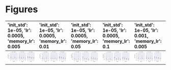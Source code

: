 
# Figures

| 'init_std': 1e-05, 'lr': 0.0005, 'memory_lr': 0.005   | 'init_std': 1e-05, 'lr': 0.0005, 'memory_lr': 0.01   | 'init_std': 1e-05, 'lr': 0.0005, 'memory_lr': 0.05   | 'init_std': 1e-05, 'lr': 0.0005, 'memory_lr': 0.1   | 'init_std': 1e-05, 'lr': 0.001, 'memory_lr': 0.005   | 'init_std': 1e-05, 'lr': 0.001, 'memory_lr': 0.01   | 'init_std': 1e-05, 'lr': 0.001, 'memory_lr': 0.05   | 'init_std': 1e-05, 'lr': 0.001, 'memory_lr': 0.1   | 'init_std': 1e-05, 'lr': 0.005, 'memory_lr': 0.005   | 'init_std': 1e-05, 'lr': 0.005, 'memory_lr': 0.01   | 'init_std': 1e-05, 'lr': 0.005, 'memory_lr': 0.05   | 'init_std': 1e-05, 'lr': 0.005, 'memory_lr': 0.1   | 'init_std': 1e-05, 'lr': 0.01, 'memory_lr': 0.005   | 'init_std': 1e-05, 'lr': 0.01, 'memory_lr': 0.01   | 'init_std': 1e-05, 'lr': 0.01, 'memory_lr': 0.05   | 'init_std': 1e-05, 'lr': 0.01, 'memory_lr': 0.1   | 'init_std': 1e-05, 'lr': 0.05, 'memory_lr': 0.005   | 'init_std': 1e-05, 'lr': 0.05, 'memory_lr': 0.01   | 'init_std': 1e-05, 'lr': 0.05, 'memory_lr': 0.05   | 'init_std': 1e-05, 'lr': 0.05, 'memory_lr': 0.1   | 'init_std': 1e-05, 'lr': 0.1, 'memory_lr': 0.005   | 'init_std': 1e-05, 'lr': 0.1, 'memory_lr': 0.01   | 'init_std': 1e-05, 'lr': 0.1, 'memory_lr': 0.05   | 'init_std': 1e-05, 'lr': 0.1, 'memory_lr': 0.1   | 'init_std': 0.0001, 'lr': 0.0005, 'memory_lr': 0.005   | 'init_std': 0.0001, 'lr': 0.0005, 'memory_lr': 0.01   | 'init_std': 0.0001, 'lr': 0.0005, 'memory_lr': 0.05   | 'init_std': 0.0001, 'lr': 0.0005, 'memory_lr': 0.1   | 'init_std': 0.0001, 'lr': 0.001, 'memory_lr': 0.005   | 'init_std': 0.0001, 'lr': 0.001, 'memory_lr': 0.01   | 'init_std': 0.0001, 'lr': 0.001, 'memory_lr': 0.05   | 'init_std': 0.0001, 'lr': 0.001, 'memory_lr': 0.1   | 'init_std': 0.0001, 'lr': 0.005, 'memory_lr': 0.005   | 'init_std': 0.0001, 'lr': 0.005, 'memory_lr': 0.01   | 'init_std': 0.0001, 'lr': 0.005, 'memory_lr': 0.05   | 'init_std': 0.0001, 'lr': 0.005, 'memory_lr': 0.1   | 'init_std': 0.0001, 'lr': 0.01, 'memory_lr': 0.005   | 'init_std': 0.0001, 'lr': 0.01, 'memory_lr': 0.01   | 'init_std': 0.0001, 'lr': 0.01, 'memory_lr': 0.05   | 'init_std': 0.0001, 'lr': 0.01, 'memory_lr': 0.1   | 'init_std': 0.0001, 'lr': 0.05, 'memory_lr': 0.005   | 'init_std': 0.0001, 'lr': 0.05, 'memory_lr': 0.01   | 'init_std': 0.0001, 'lr': 0.05, 'memory_lr': 0.05   | 'init_std': 0.0001, 'lr': 0.05, 'memory_lr': 0.1   | 'init_std': 0.0001, 'lr': 0.1, 'memory_lr': 0.005   | 'init_std': 0.0001, 'lr': 0.1, 'memory_lr': 0.01   | 'init_std': 0.0001, 'lr': 0.1, 'memory_lr': 0.05   | 'init_std': 0.0001, 'lr': 0.1, 'memory_lr': 0.1   | 'init_std': 0.001, 'lr': 0.0005, 'memory_lr': 0.005   | 'init_std': 0.001, 'lr': 0.0005, 'memory_lr': 0.01   | 'init_std': 0.001, 'lr': 0.0005, 'memory_lr': 0.05   | 'init_std': 0.001, 'lr': 0.0005, 'memory_lr': 0.1   | 'init_std': 0.001, 'lr': 0.001, 'memory_lr': 0.005   | 'init_std': 0.001, 'lr': 0.001, 'memory_lr': 0.01   | 'init_std': 0.001, 'lr': 0.001, 'memory_lr': 0.05   | 'init_std': 0.001, 'lr': 0.001, 'memory_lr': 0.1   | 'init_std': 0.001, 'lr': 0.005, 'memory_lr': 0.005   | 'init_std': 0.001, 'lr': 0.005, 'memory_lr': 0.01   | 'init_std': 0.001, 'lr': 0.005, 'memory_lr': 0.05   | 'init_std': 0.001, 'lr': 0.005, 'memory_lr': 0.1   | 'init_std': 0.001, 'lr': 0.01, 'memory_lr': 0.005   | 'init_std': 0.001, 'lr': 0.01, 'memory_lr': 0.01   | 'init_std': 0.001, 'lr': 0.01, 'memory_lr': 0.05   | 'init_std': 0.001, 'lr': 0.01, 'memory_lr': 0.1   | 'init_std': 0.001, 'lr': 0.05, 'memory_lr': 0.005   | 'init_std': 0.001, 'lr': 0.05, 'memory_lr': 0.01   | 'init_std': 0.001, 'lr': 0.05, 'memory_lr': 0.05   | 'init_std': 0.001, 'lr': 0.05, 'memory_lr': 0.1   | 'init_std': 0.001, 'lr': 0.1, 'memory_lr': 0.005   | 'init_std': 0.001, 'lr': 0.1, 'memory_lr': 0.01   | 'init_std': 0.001, 'lr': 0.1, 'memory_lr': 0.05   | 'init_std': 0.001, 'lr': 0.1, 'memory_lr': 0.1   | 'init_std': 0.01, 'lr': 0.0005, 'memory_lr': 0.005   | 'init_std': 0.01, 'lr': 0.0005, 'memory_lr': 0.01   | 'init_std': 0.01, 'lr': 0.0005, 'memory_lr': 0.05   | 'init_std': 0.01, 'lr': 0.0005, 'memory_lr': 0.1   | 'init_std': 0.01, 'lr': 0.001, 'memory_lr': 0.005   | 'init_std': 0.01, 'lr': 0.001, 'memory_lr': 0.01   | 'init_std': 0.01, 'lr': 0.001, 'memory_lr': 0.05   | 'init_std': 0.01, 'lr': 0.001, 'memory_lr': 0.1   | 'init_std': 0.01, 'lr': 0.005, 'memory_lr': 0.005   | 'init_std': 0.01, 'lr': 0.005, 'memory_lr': 0.01   | 'init_std': 0.01, 'lr': 0.005, 'memory_lr': 0.05   | 'init_std': 0.01, 'lr': 0.005, 'memory_lr': 0.1   | 'init_std': 0.01, 'lr': 0.01, 'memory_lr': 0.005   | 'init_std': 0.01, 'lr': 0.01, 'memory_lr': 0.01   | 'init_std': 0.01, 'lr': 0.01, 'memory_lr': 0.05   | 'init_std': 0.01, 'lr': 0.01, 'memory_lr': 0.1   | 'init_std': 0.01, 'lr': 0.05, 'memory_lr': 0.005   | 'init_std': 0.01, 'lr': 0.05, 'memory_lr': 0.01   | 'init_std': 0.01, 'lr': 0.05, 'memory_lr': 0.05   | 'init_std': 0.01, 'lr': 0.05, 'memory_lr': 0.1   | 'init_std': 0.01, 'lr': 0.1, 'memory_lr': 0.005   | 'init_std': 0.01, 'lr': 0.1, 'memory_lr': 0.01   | 'init_std': 0.01, 'lr': 0.1, 'memory_lr': 0.05   | 'init_std': 0.01, 'lr': 0.1, 'memory_lr': 0.1   | 'init_std': 0.1, 'lr': 0.0005, 'memory_lr': 0.005   | 'init_std': 0.1, 'lr': 0.0005, 'memory_lr': 0.01   | 'init_std': 0.1, 'lr': 0.0005, 'memory_lr': 0.05   | 'init_std': 0.1, 'lr': 0.0005, 'memory_lr': 0.1   | 'init_std': 0.1, 'lr': 0.001, 'memory_lr': 0.005   | 'init_std': 0.1, 'lr': 0.001, 'memory_lr': 0.01   | 'init_std': 0.1, 'lr': 0.001, 'memory_lr': 0.05   | 'init_std': 0.1, 'lr': 0.001, 'memory_lr': 0.1   | 'init_std': 0.1, 'lr': 0.005, 'memory_lr': 0.005   | 'init_std': 0.1, 'lr': 0.005, 'memory_lr': 0.01   | 'init_std': 0.1, 'lr': 0.005, 'memory_lr': 0.05   | 'init_std': 0.1, 'lr': 0.005, 'memory_lr': 0.1   | 'init_std': 0.1, 'lr': 0.01, 'memory_lr': 0.005   | 'init_std': 0.1, 'lr': 0.01, 'memory_lr': 0.01   | 'init_std': 0.1, 'lr': 0.01, 'memory_lr': 0.05   | 'init_std': 0.1, 'lr': 0.01, 'memory_lr': 0.1   | 'init_std': 0.1, 'lr': 0.05, 'memory_lr': 0.005   | 'init_std': 0.1, 'lr': 0.05, 'memory_lr': 0.01   | 'init_std': 0.1, 'lr': 0.05, 'memory_lr': 0.05   | 'init_std': 0.1, 'lr': 0.05, 'memory_lr': 0.1   | 'init_std': 0.1, 'lr': 0.1, 'memory_lr': 0.005   | 'init_std': 0.1, 'lr': 0.1, 'memory_lr': 0.01   | 'init_std': 0.1, 'lr': 0.1, 'memory_lr': 0.05   | 'init_std': 0.1, 'lr': 0.1, 'memory_lr': 0.1   |
|:------------------------------------------------------|:-----------------------------------------------------|:-----------------------------------------------------|:----------------------------------------------------|:-----------------------------------------------------|:----------------------------------------------------|:----------------------------------------------------|:---------------------------------------------------|:-----------------------------------------------------|:----------------------------------------------------|:----------------------------------------------------|:---------------------------------------------------|:----------------------------------------------------|:---------------------------------------------------|:---------------------------------------------------|:--------------------------------------------------|:----------------------------------------------------|:---------------------------------------------------|:---------------------------------------------------|:--------------------------------------------------|:---------------------------------------------------|:--------------------------------------------------|:--------------------------------------------------|:-------------------------------------------------|:-------------------------------------------------------|:------------------------------------------------------|:------------------------------------------------------|:-----------------------------------------------------|:------------------------------------------------------|:-----------------------------------------------------|:-----------------------------------------------------|:----------------------------------------------------|:------------------------------------------------------|:-----------------------------------------------------|:-----------------------------------------------------|:----------------------------------------------------|:-----------------------------------------------------|:----------------------------------------------------|:----------------------------------------------------|:---------------------------------------------------|:-----------------------------------------------------|:----------------------------------------------------|:----------------------------------------------------|:---------------------------------------------------|:----------------------------------------------------|:---------------------------------------------------|:---------------------------------------------------|:--------------------------------------------------|:------------------------------------------------------|:-----------------------------------------------------|:-----------------------------------------------------|:----------------------------------------------------|:-----------------------------------------------------|:----------------------------------------------------|:----------------------------------------------------|:---------------------------------------------------|:-----------------------------------------------------|:----------------------------------------------------|:----------------------------------------------------|:---------------------------------------------------|:----------------------------------------------------|:---------------------------------------------------|:---------------------------------------------------|:--------------------------------------------------|:----------------------------------------------------|:---------------------------------------------------|:---------------------------------------------------|:--------------------------------------------------|:---------------------------------------------------|:--------------------------------------------------|:--------------------------------------------------|:-------------------------------------------------|:-----------------------------------------------------|:----------------------------------------------------|:----------------------------------------------------|:---------------------------------------------------|:----------------------------------------------------|:---------------------------------------------------|:---------------------------------------------------|:--------------------------------------------------|:----------------------------------------------------|:---------------------------------------------------|:---------------------------------------------------|:--------------------------------------------------|:---------------------------------------------------|:--------------------------------------------------|:--------------------------------------------------|:-------------------------------------------------|:---------------------------------------------------|:--------------------------------------------------|:--------------------------------------------------|:-------------------------------------------------|:--------------------------------------------------|:-------------------------------------------------|:-------------------------------------------------|:------------------------------------------------|:----------------------------------------------------|:---------------------------------------------------|:---------------------------------------------------|:--------------------------------------------------|:---------------------------------------------------|:--------------------------------------------------|:--------------------------------------------------|:-------------------------------------------------|:---------------------------------------------------|:--------------------------------------------------|:--------------------------------------------------|:-------------------------------------------------|:--------------------------------------------------|:-------------------------------------------------|:-------------------------------------------------|:------------------------------------------------|:--------------------------------------------------|:-------------------------------------------------|:-------------------------------------------------|:------------------------------------------------|:-------------------------------------------------|:------------------------------------------------|:------------------------------------------------|:-----------------------------------------------|
| ![](./base-train-strip-1e_05_0_0005_0_005.png)        | ![](./base-train-strip-1e_05_0_0005_0_01.png)        | ![](./base-train-strip-1e_05_0_0005_0_05.png)        | ![](./base-train-strip-1e_05_0_0005_0_1.png)        | ![](./base-train-strip-1e_05_0_001_0_005.png)        | ![](./base-train-strip-1e_05_0_001_0_01.png)        | ![](./base-train-strip-1e_05_0_001_0_05.png)        | ![](./base-train-strip-1e_05_0_001_0_1.png)        | ![](./base-train-strip-1e_05_0_005_0_005.png)        | ![](./base-train-strip-1e_05_0_005_0_01.png)        | ![](./base-train-strip-1e_05_0_005_0_05.png)        | ![](./base-train-strip-1e_05_0_005_0_1.png)        | ![](./base-train-strip-1e_05_0_01_0_005.png)        | ![](./base-train-strip-1e_05_0_01_0_01.png)        | ![](./base-train-strip-1e_05_0_01_0_05.png)        | ![](./base-train-strip-1e_05_0_01_0_1.png)        | ![](./base-train-strip-1e_05_0_05_0_005.png)        | ![](./base-train-strip-1e_05_0_05_0_01.png)        | ![](./base-train-strip-1e_05_0_05_0_05.png)        | ![](./base-train-strip-1e_05_0_05_0_1.png)        | ![](./base-train-strip-1e_05_0_1_0_005.png)        | ![](./base-train-strip-1e_05_0_1_0_01.png)        | ![](./base-train-strip-1e_05_0_1_0_05.png)        | ![](./base-train-strip-1e_05_0_1_0_1.png)        | ![](./base-train-strip-0_0001_0_0005_0_005.png)        | ![](./base-train-strip-0_0001_0_0005_0_01.png)        | ![](./base-train-strip-0_0001_0_0005_0_05.png)        | ![](./base-train-strip-0_0001_0_0005_0_1.png)        | ![](./base-train-strip-0_0001_0_001_0_005.png)        | ![](./base-train-strip-0_0001_0_001_0_01.png)        | ![](./base-train-strip-0_0001_0_001_0_05.png)        | ![](./base-train-strip-0_0001_0_001_0_1.png)        | ![](./base-train-strip-0_0001_0_005_0_005.png)        | ![](./base-train-strip-0_0001_0_005_0_01.png)        | ![](./base-train-strip-0_0001_0_005_0_05.png)        | ![](./base-train-strip-0_0001_0_005_0_1.png)        | ![](./base-train-strip-0_0001_0_01_0_005.png)        | ![](./base-train-strip-0_0001_0_01_0_01.png)        | ![](./base-train-strip-0_0001_0_01_0_05.png)        | ![](./base-train-strip-0_0001_0_01_0_1.png)        | ![](./base-train-strip-0_0001_0_05_0_005.png)        | ![](./base-train-strip-0_0001_0_05_0_01.png)        | ![](./base-train-strip-0_0001_0_05_0_05.png)        | ![](./base-train-strip-0_0001_0_05_0_1.png)        | ![](./base-train-strip-0_0001_0_1_0_005.png)        | ![](./base-train-strip-0_0001_0_1_0_01.png)        | ![](./base-train-strip-0_0001_0_1_0_05.png)        | ![](./base-train-strip-0_0001_0_1_0_1.png)        | ![](./base-train-strip-0_001_0_0005_0_005.png)        | ![](./base-train-strip-0_001_0_0005_0_01.png)        | ![](./base-train-strip-0_001_0_0005_0_05.png)        | ![](./base-train-strip-0_001_0_0005_0_1.png)        | ![](./base-train-strip-0_001_0_001_0_005.png)        | ![](./base-train-strip-0_001_0_001_0_01.png)        | ![](./base-train-strip-0_001_0_001_0_05.png)        | ![](./base-train-strip-0_001_0_001_0_1.png)        | ![](./base-train-strip-0_001_0_005_0_005.png)        | ![](./base-train-strip-0_001_0_005_0_01.png)        | ![](./base-train-strip-0_001_0_005_0_05.png)        | ![](./base-train-strip-0_001_0_005_0_1.png)        | ![](./base-train-strip-0_001_0_01_0_005.png)        | ![](./base-train-strip-0_001_0_01_0_01.png)        | ![](./base-train-strip-0_001_0_01_0_05.png)        | ![](./base-train-strip-0_001_0_01_0_1.png)        | ![](./base-train-strip-0_001_0_05_0_005.png)        | ![](./base-train-strip-0_001_0_05_0_01.png)        | ![](./base-train-strip-0_001_0_05_0_05.png)        | ![](./base-train-strip-0_001_0_05_0_1.png)        | ![](./base-train-strip-0_001_0_1_0_005.png)        | ![](./base-train-strip-0_001_0_1_0_01.png)        | ![](./base-train-strip-0_001_0_1_0_05.png)        | ![](./base-train-strip-0_001_0_1_0_1.png)        | ![](./base-train-strip-0_01_0_0005_0_005.png)        | ![](./base-train-strip-0_01_0_0005_0_01.png)        | ![](./base-train-strip-0_01_0_0005_0_05.png)        | ![](./base-train-strip-0_01_0_0005_0_1.png)        | ![](./base-train-strip-0_01_0_001_0_005.png)        | ![](./base-train-strip-0_01_0_001_0_01.png)        | ![](./base-train-strip-0_01_0_001_0_05.png)        | ![](./base-train-strip-0_01_0_001_0_1.png)        | ![](./base-train-strip-0_01_0_005_0_005.png)        | ![](./base-train-strip-0_01_0_005_0_01.png)        | ![](./base-train-strip-0_01_0_005_0_05.png)        | ![](./base-train-strip-0_01_0_005_0_1.png)        | ![](./base-train-strip-0_01_0_01_0_005.png)        | ![](./base-train-strip-0_01_0_01_0_01.png)        | ![](./base-train-strip-0_01_0_01_0_05.png)        | ![](./base-train-strip-0_01_0_01_0_1.png)        | ![](./base-train-strip-0_01_0_05_0_005.png)        | ![](./base-train-strip-0_01_0_05_0_01.png)        | ![](./base-train-strip-0_01_0_05_0_05.png)        | ![](./base-train-strip-0_01_0_05_0_1.png)        | ![](./base-train-strip-0_01_0_1_0_005.png)        | ![](./base-train-strip-0_01_0_1_0_01.png)        | ![](./base-train-strip-0_01_0_1_0_05.png)        | ![](./base-train-strip-0_01_0_1_0_1.png)        | ![](./base-train-strip-0_1_0_0005_0_005.png)        | ![](./base-train-strip-0_1_0_0005_0_01.png)        | ![](./base-train-strip-0_1_0_0005_0_05.png)        | ![](./base-train-strip-0_1_0_0005_0_1.png)        | ![](./base-train-strip-0_1_0_001_0_005.png)        | ![](./base-train-strip-0_1_0_001_0_01.png)        | ![](./base-train-strip-0_1_0_001_0_05.png)        | ![](./base-train-strip-0_1_0_001_0_1.png)        | ![](./base-train-strip-0_1_0_005_0_005.png)        | ![](./base-train-strip-0_1_0_005_0_01.png)        | ![](./base-train-strip-0_1_0_005_0_05.png)        | ![](./base-train-strip-0_1_0_005_0_1.png)        | ![](./base-train-strip-0_1_0_01_0_005.png)        | ![](./base-train-strip-0_1_0_01_0_01.png)        | ![](./base-train-strip-0_1_0_01_0_05.png)        | ![](./base-train-strip-0_1_0_01_0_1.png)        | ![](./base-train-strip-0_1_0_05_0_005.png)        | ![](./base-train-strip-0_1_0_05_0_01.png)        | ![](./base-train-strip-0_1_0_05_0_05.png)        | ![](./base-train-strip-0_1_0_05_0_1.png)        | ![](./base-train-strip-0_1_0_1_0_005.png)        | ![](./base-train-strip-0_1_0_1_0_01.png)        | ![](./base-train-strip-0_1_0_1_0_05.png)        | ![](./base-train-strip-0_1_0_1_0_1.png)        |
